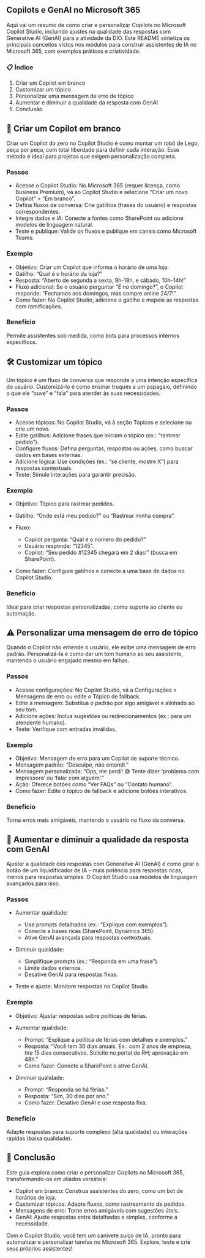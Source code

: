 
## Copilots e GenAI no Microsoft 365
Aqui vai um resumo de como criar e personalizar Copilots no Microsoft Copilot Studio, incluindo ajustes na qualidade das respostas com Generative AI (GenAI) para a atividade da DIO. Este README sintetiza os principais conceitos vistos nos módulos para construir assistentes de IA no Microsoft 365, com exemplos práticos e criatividade.

### 📋 Índice

1. Criar um Copilot em branco
2. Customizar um tópico
3. Personalizar uma mensagem de erro de tópico
4. Aumentar e diminuir a qualidade da resposta com GenAI
5. Conclusão

## 🚀 Criar um Copilot em branco
Criar um Copilot do zero no Copilot Studio é como montar um robô de Lego, peça por peça, com total liberdade para definir cada interação. Esse método é ideal para projetos que exigem personalização completa.

### Passos

- Acesse o Copilot Studio: No Microsoft 365 (requer licença, como Business Premium), vá ao Copilot Studio e selecione “Criar um novo Copilot” > “Em branco”.
- Defina fluxos de conversa: Crie gatilhos (frases do usuário) e respostas correspondentes.
- Integre dados e IA: Conecte a fontes como SharePoint ou adicione modelos de linguagem natural.
- Teste e publique: Valide os fluxos e publique em canais como Microsoft Teams.

### Exemplo

- Objetivo: Criar um Copilot que informa o horário de uma loja.
- Gatilho: “Qual é o horário da loja?”
- Resposta: “Aberto de segunda a sexta, 9h-18h, e sábado, 10h-14h!”
- Fluxo adicional: Se o usuário perguntar “E no domingo?”, o Copilot responde: “Fechamos aos domingos, mas compre online 24/7!”
- Como fazer: No Copilot Studio, adicione o gatilho e mapeie as respostas com ramificações.

### Benefício
Permite assistentes sob medida, como bots para processos internos específicos.

## 🛠️ Customizar um tópico
Um tópico é um fluxo de conversa que responde a uma intenção específica do usuário. Customizá-lo é como ensinar truques a um papagaio, definindo o que ele “ouve” e “fala” para atender às suas necessidades.

### Passos

- Acesse tópicos: No Copilot Studio, vá à seção Tópicos e selecione ou crie um novo.
- Edite gatilhos: Adicione frases que iniciam o tópico (ex.: “rastrear pedido”).
- Configure fluxos: Defina perguntas, respostas ou ações, como buscar dados em bases externas.
- Adicione lógica: Use condições (ex.: “se cliente, mostre X”) para respostas contextuais.
- Teste: Simule interações para garantir precisão.

### Exemplo

- Objetivo: Tópico para rastrear pedidos.
- Gatilho: “Onde está meu pedido?” ou “Rastrear minha compra”.
- Fluxo:
    - Copilot pergunta: “Qual é o número do pedido?”
    - Usuário responde: “12345”.
    - Copilot: “Seu pedido #12345 chegará em 2 dias!” (busca em SharePoint).


- Como fazer: Configure gatilhos e conecte a uma base de dados no Copilot Studio.

### Benefício
Ideal para criar respostas personalizadas, como suporte ao cliente ou automação.

## ⚠️ Personalizar uma mensagem de erro de tópico
Quando o Copilot não entende o usuário, ele exibe uma mensagem de erro padrão. Personalizá-la é como dar um tom humano ao seu assistente, mantendo o usuário engajado mesmo em falhas.

### Passos

- Acesse configurações: No Copilot Studio, vá a Configurações > Mensagens de erro ou edite o Tópico de fallback.
- Edite a mensagem: Substitua o padrão por algo amigável e alinhado ao seu tom.
- Adicione ações: Inclua sugestões ou redirecionamentos (ex.: para um atendente humano).
- Teste: Verifique com entradas inválidas.

### Exemplo

- Objetivo: Mensagem de erro para um Copilot de suporte técnico.
- Mensagem padrão: “Desculpe, não entendi.”
- Mensagem personalizada: “Ops, me perdi! 😅 Tente dizer ‘problema com impressora’ ou ‘falar com alguém’.”
- Ação: Oferece botões como “Ver FAQs” ou “Contato humano”.
- Como fazer: Edite o tópico de fallback e adicione botões interativos.

### Benefício
Torna erros mais amigáveis, mantendo o usuário no fluxo da conversa.

## 🌟 Aumentar e diminuir a qualidade da resposta com GenAI
Ajustar a qualidade das respostas com Generative AI (GenAI) é como girar o botão de um liquidificador de IA – mais potência para respostas ricas, menos para respostas simples. O Copilot Studio usa modelos de linguagem avançados para isso.

### Passos

- Aumentar qualidade:
    - Use prompts detalhados (ex.: “Explique com exemplos”).
    - Conecte a bases ricas (SharePoint, Dynamics 365).
    - Ative GenAI avançada para respostas contextuais.


- Diminuir qualidade:
    - Simplifique prompts (ex.: “Responda em uma frase”).
    - Limite dados externos.
    - Desative GenAI para respostas fixas.


- Teste e ajuste: Monitore respostas no Copilot Studio.

### Exemplo

- Objetivo: Ajustar respostas sobre políticas de férias.
- Aumentar qualidade:
    - Prompt: “Explique a política de férias com detalhes e exemplos.”
    - Resposta: “Você tem 30 dias anuais. Ex.: com 2 anos de empresa, tire 15 dias consecutivos. Solicite no portal de RH; aprovação em 48h.”
    - Como fazer: Conecte a SharePoint e ative GenAI.


- Diminuir qualidade:
    - Prompt: “Responda se há férias.”
    - Resposta: “Sim, 30 dias por ano.”
    - Como fazer: Desative GenAI e use resposta fixa.

### Benefício
Adapte respostas para suporte complexo (alta qualidade) ou interações rápidas (baixa qualidade).

## 🎯 Conclusão
Este guia explora como criar e personalizar Copilots no Microsoft 365, transformando-os em aliados versáteis:

- Copilot em branco: Construa assistentes do zero, como um bot de horários de loja.
- Customizar tópicos: Adapte fluxos, como rastreamento de pedidos.
- Mensagens de erro: Torne erros amigáveis com sugestões úteis.
- GenAI: Ajuste respostas entre detalhadas e simples, conforme a necessidade.

Com o Copilot Studio, você tem um canivete suíço de IA, pronto para automatizar e personalizar tarefas no Microsoft 365. Explore, teste e crie seus próprios assistentes!


